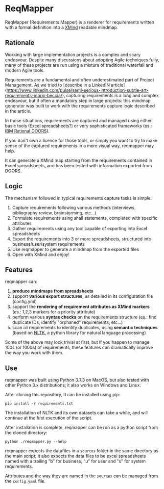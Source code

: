 ReqMapper
========
ReqMapper (Requirements Mapper) is a renderer for requirements written with a formal definition into a [XMind](http://www.xmind.net) readable mindmap.

Rationale
---------
Working with large implementation projects is a complex and scary endeavour. Despite many discussions about adopting Agile techniques fully, many of these projects are run using a mixture of traditional waterfall and modern Agile tools.

Requirements are a fundamental and often underestimated part of Project Management. As we tried to [describe in a LinkedIN article] (https://www.linkedin.com/pulse/semi-serious-introduction-subtle-art-requirements-mario-beccia/), capturing requirements is a long and complex endeavour, but if often a mandatory step in large projects: this mindmap generator was built to work with the requirements capture logic described in the article.

In those situations, requirements are captured and managed using either basic tools (Excel spreadsheets?) or very sophisticated frameworks (es.: [IBM Rational DOORS](https://www.ibm.com/support/knowledgecenter/SSYQBZ_9.5.0/com.ibm.doors.requirements.doc/topics/c_welcome.html )).

If you don't own a licence for those tools, or simply you want to try to make sense of the captured requirements in a more visual way, reqmapper may help. 

It can generate a XMind map starting from the requirements contained in Excel spreadsheets, and has been tested with information exported from DOORS.

Logic
------
The mechanism followed in typical requirements capture tasks is simple:

1. Capture requirements following various methods (interviews, bibliography review, brainstorming, etc...)
2. Formulate requirements using shall statements, completed with specific attributes
3. Gather requirements using any tool capable of exporting into Excel spreadsheets
4. Export the requirements into 3 or more spreadsheets, structured into business/user/system requirements
5. Use reqmapper to generate a mindmap from the exported files
6. Open with XMind and enjoy!

Features
---------
reqmapper can:

1. __produce mindmaps from spreadsheets__
2. support __various export structures__, as detailed in its configuration file (config.yml)
3. support the __rendering of requirement attributes as XMind markers__ (es.: 1,2,3 markers for a priority attribute)
4. perform various __syntax checks__ on the requirements structure (es.: find duplicate IDs, identify "orphaned" requirements, etc...)
5. scan all requirements to identify duplicates, using __semantic techniques__ (based on [NLTK](https://github.com/nltk/nltk), a python library for natural language processing)

Some of the above may look trivial at first, but if you happen to manage 100s (or 1000s) of requirements, these features can dramatically improve the way you work with them.

Use
----
reqmapper was built using Python 3.7.3 on MacOS, but also tested with other Python 3.x distributions; it also works on Windows and Linux.

After cloning this repository, It can be installed using pip:

`pip install -r requirements.txt`

The installation of NLTK and its own datasets can take a while, and will continue at the first execution of the script.

After installation is complete, reqmapper can be run as a python script from the cloned directory:

`python ./reqmapper.py --help`

reqmapper expects the datafiles in a `sources` folder in the same directory as the main script; it also expects the data files to be excel spreadsheets named with a trailing "b" for business, "u" for user and "s" for system requirements.

Attributes and the way they are named in the `sources` can be managed from the `config.yaml` file.

